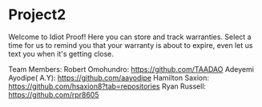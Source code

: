 # Project2

Welcome to Idiot Proof! Here you can store and track warranties. Select a time for us to remind you that your warranty is about to expire, even let us text you when it's getting close.


Team Members:
Robert Omohundro: https://github.com/TAADAO
Adeyemi Ayodipe( A.Y): https://github.com/aayodipe
Hamilton Saxion: https://github.com/hsaxion8?tab=repositories
Ryan Russell: https://github.com/rpr8605
